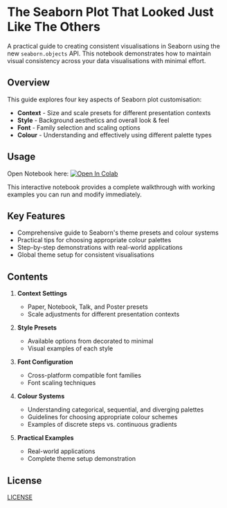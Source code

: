 # The Seaborn Plot That Looked Just Like The Others

A practical guide to creating consistent visualisations in Seaborn using the new `seaborn.objects` API. This notebook demonstrates how to maintain visual consistency across your data visualisations with minimal effort.

## Overview

This guide explores four key aspects of Seaborn plot customisation:
- **Context** - Size and scale presets for different presentation contexts
- **Style** - Background aesthetics and overall look & feel
- **Font** - Family selection and scaling options
- **Colour** - Understanding and effectively using different palette types

## Usage

Open Notebook here: [![Open In Colab](https://colab.research.google.com/assets/colab-badge.svg)](https://colab.research.google.com/github/michellepace/seaborn-plot-consistency-guide/blob/main/Seaborn_Consistency_Guide.ipynb)

This interactive notebook provides a complete walkthrough with working examples you can run and modify immediately.

## Key Features

- Comprehensive guide to Seaborn's theme presets and colour systems
- Practical tips for choosing appropriate colour palettes
- Step-by-step demonstrations with real-world applications
- Global theme setup for consistent visualisations

## Contents

1. **Context Settings**
   - Paper, Notebook, Talk, and Poster presets
   - Scale adjustments for different presentation contexts

2. **Style Presets**
   - Available options from decorated to minimal
   - Visual examples of each style

3. **Font Configuration**
   - Cross-platform compatible font families
   - Font scaling techniques

4. **Colour Systems**
   - Understanding categorical, sequential, and diverging palettes
   - Guidelines for choosing appropriate colour schemes
   - Examples of discrete steps vs. continuous gradients

5. **Practical Examples**
   - Real-world applications
   - Complete theme setup demonstration

## License

[LICENSE](LICENSE.md)
